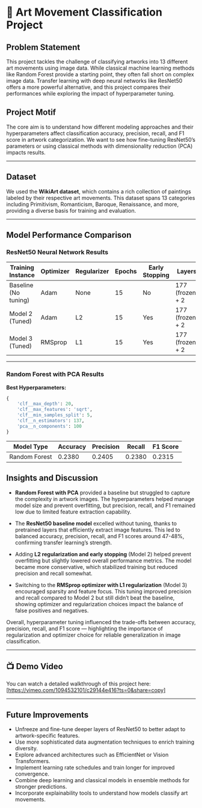 # 🎨 Art Movement Classification Project

## Problem Statement
This project tackles the challenge of classifying artworks into 13 different art movements using image data. While classical machine learning methods like Random Forest provide a starting point, they often fall short on complex image data. Transfer learning with deep neural networks like ResNet50 offers a more powerful alternative, and this project compares their performances while exploring the impact of hyperparameter tuning.

## Project Motif
The core aim is to understand how different modeling approaches and their hyperparameters affect classification accuracy, precision, recall, and F1 score in artwork categorization. We want to see how fine-tuning ResNet50’s parameters or using classical methods with dimensionality reduction (PCA) impacts results.

---

## Dataset
We used the **WikiArt dataset**, which contains a rich collection of paintings labeled by their respective art movements. This dataset spans 13 categories including Primitivism, Romanticism, Baroque, Renaissance, and more, providing a diverse basis for training and evaluation.

---

## Model Performance Comparison

### ResNet50 Neural Network Results

| Training Instance   | Optimizer | Regularizer | Epochs | Early Stopping | Layers                  | Learning Rate | Accuracy | F1 Score | Recall | Precision |
|--------------------|-----------|-------------|--------|----------------|-------------------------|---------------|----------|----------|--------|-----------|
| Baseline (No tuning) | Adam      | None        | 15     | No             | 177 (frozen) + 2        | Default       | 0.4790   | 0.4752   | 0.4790 | 0.4818    |
| Model 2 (Tuned)      | Adam      | L2          | 15     | Yes            | 177 (frozen) + 2        | 0.0001        | 0.4441   | 0.4361   | 0.4441 | 0.4404    |
| Model 3 (Tuned)      | RMSprop   | L1          | 15     | Yes            | 177 (frozen) + 2        | 0.0001        | 0.4646   | 0.4554   | 0.4646 | 0.4612    |

---

### Random Forest with PCA Results

**Best Hyperparameters:**

```python
{
    'clf__max_depth': 20,
    'clf__max_features': 'sqrt',
    'clf__min_samples_split': 5,
    'clf__n_estimators': 137,
    'pca__n_components': 100
}
```
| Model Type    | Accuracy | Precision | Recall | F1 Score |
| ------------- | -------- | --------- | ------ | -------- |
| Random Forest | 0.2380   | 0.2405    | 0.2380 | 0.2315   |


## Insights and Discussion

- **Random Forest with PCA** provided a baseline but struggled to capture the complexity in artwork images. The hyperparameters helped manage model size and prevent overfitting, but precision, recall, and F1 remained low due to limited feature extraction capability.

- The **ResNet50 baseline model** excelled without tuning, thanks to pretrained layers that efficiently extract image features. This led to balanced accuracy, precision, recall, and F1 scores around 47-48%, confirming transfer learning’s strength.

- Adding **L2 regularization and early stopping** (Model 2) helped prevent overfitting but slightly lowered overall performance metrics. The model became more conservative, which stabilized training but reduced precision and recall somewhat.

- Switching to the **RMSprop optimizer with L1 regularization** (Model 3) encouraged sparsity and feature focus. This tuning improved precision and recall compared to Model 2 but still didn’t beat the baseline, showing optimizer and regularization choices impact the balance of false positives and negatives.

Overall, hyperparameter tuning influenced the trade-offs between accuracy, precision, recall, and F1 score — highlighting the importance of regularization and optimizer choice for reliable generalization in image classification.

---

## 📺 Demo Video

You can watch a detailed walkthrough of this project here:  
[https://vimeo.com/1094532101/c29144e416?ts=0&share=copy]

---

## Future Improvements

- Unfreeze and fine-tune deeper layers of ResNet50 to better adapt to artwork-specific features.  
- Use more sophisticated data augmentation techniques to enrich training diversity.  
- Explore advanced architectures such as EfficientNet or Vision Transformers.  
- Implement learning rate schedules and train longer for improved convergence.  
- Combine deep learning and classical models in ensemble methods for stronger predictions.  
- Incorporate explainability tools to understand how models classify art movements.

